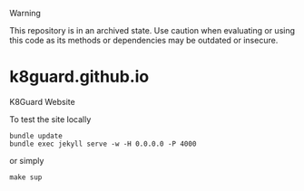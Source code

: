 > [!WARNING]
> This repository is in an archived state. Use caution when evaluating or using this code as its methods or dependencies may be outdated or insecure.

# k8guard.github.io
K8Guard Website

To test the site locally

```
bundle update
bundle exec jekyll serve -w -H 0.0.0.0 -P 4000
```

or simply

```
make sup
```
